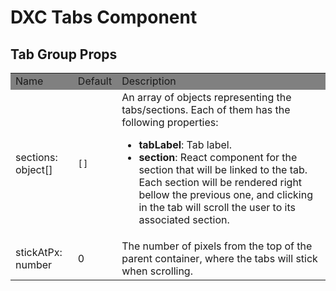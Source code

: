 # DXC Tabs Component

## Tab Group Props

<table>
    <tr style="background-color: grey">
        <td>Name</td>
        <td>Default</td>
        <td>Description</td>
    </tr>
    <tr>
        <td>sections: object[]</td>
        <td><code>[]</code></td>
        <td>
          An array of objects representing the tabs/sections. Each of them has
          the following properties:
          <ul>
            <li>
              <b>tabLabel</b>: Tab label.
            </li>
            <li>
              <b>section</b>: React component for the section that will be
              linked to the tab. Each section will be rendered right bellow the
              previous one, and clicking in the tab will scroll the user to its associated
              section.
            </li>
          </ul>
        </td>
    </tr>
    <tr>
        <td>stickAtPx: number</td>
        <td>0</td>
        <td>The number of pixels from the top of the parent container, where the tabs will stick when scrolling.</td>
    </tr>
</table>
